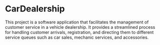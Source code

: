# CarDealership
This project is a software application that facilitates the management of customer service in a vehicle dealership. It provides a streamlined process for handling customer arrivals, registration, and directing them to different service queues such as car sales, mechanic services, and accessories.
